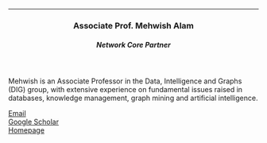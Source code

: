 



---

  <header class="post-header">
    <h3 class="post-title"> Associate Prof. Mehwish Alam</h3>
    <h5 class="post-description">Network Core Partner</h5>
  </header>

Mehwish is an Associate Professor in the Data, Intelligence and Graphs (DIG) group, with extensive experience on fundamental issues raised in databases, knowledge management, graph mining and artificial intelligence.


<i class="fa fa-envelope"></i> <a href="mailto:mehwish.alam@telecom-paris.fr">Email</a> <br />
<i class="ai ai-google-scholar"></i> <a href="https://scholar.google.com/citations?user=11qHPf0AAAAJ&h=en&oi=sra">Google Scholar</a> <br />
<i class="fa fa-globe"></i> <a href="https://tinyurl.com/ncsyn8mf">Homepage</a>